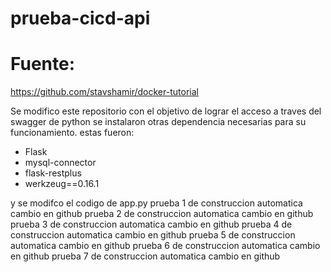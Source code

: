 # prueba-cicd-api

# Fuente:
https://github.com/stavshamir/docker-tutorial

Se modifico este repositorio con el objetivo de lograr el acceso a traves del swagger de python
se instalaron otras dependencia necesarias para su funcionamiento.
estas fueron:
- Flask
- mysql-connector
- flask-restplus
- werkzeug==0.16.1

y se modifco el codigo de app.py
prueba 1 de construccion automatica cambio en github
prueba 2 de construccion automatica cambio en github
prueba 3 de construccion automatica cambio en github
prueba 4 de construccion automatica cambio en github
prueba 5 de construccion automatica cambio en github
prueba 6 de construccion automatica cambio en github
prueba 7 de construccion automatica cambio en github
